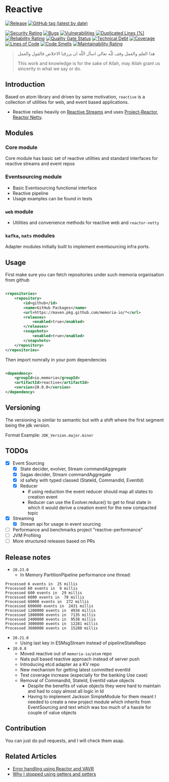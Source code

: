 # Reactive

[![Release](https://github.com/memoria-io/reactive/workflows/Release/badge.svg)](https://github.com/memoria-io/reactive/actions?query=workflow%3ARelease)
[![GitHub tag (latest by date)](https://img.shields.io/github/v/tag/memoria-io/reactive?label=Version&logo=github)](https://github.com/orgs/memoria-io/packages?repo_name=reactive)

[![Security Rating](https://sonarcloud.io/api/project_badges/measure?project=memoria-io_reactive&metric=security_rating)](https://sonarcloud.io/summary/new_code?id=memoria-io_reactive)
[![Bugs](https://sonarcloud.io/api/project_badges/measure?project=memoria-io_reactive&metric=bugs)](https://sonarcloud.io/summary/new_code?id=memoria-io_reactive)
[![Vulnerabilities](https://sonarcloud.io/api/project_badges/measure?project=memoria-io_reactive&metric=vulnerabilities)](https://sonarcloud.io/summary/new_code?id=memoria-io_reactive)
[![Duplicated Lines (%)](https://sonarcloud.io/api/project_badges/measure?project=memoria-io_reactive&metric=duplicated_lines_density)](https://sonarcloud.io/summary/new_code?id=memoria-io_reactive)
[![Reliability Rating](https://sonarcloud.io/api/project_badges/measure?project=memoria-io_reactive&metric=reliability_rating)](https://sonarcloud.io/summary/new_code?id=memoria-io_reactive)
[![Quality Gate Status](https://sonarcloud.io/api/project_badges/measure?project=memoria-io_reactive&metric=alert_status)](https://sonarcloud.io/summary/new_code?id=memoria-io_reactive)
[![Technical Debt](https://sonarcloud.io/api/project_badges/measure?project=memoria-io_reactive&metric=sqale_index)](https://sonarcloud.io/summary/new_code?id=memoria-io_reactive)
[![Coverage](https://sonarcloud.io/api/project_badges/measure?project=memoria-io_reactive&metric=coverage)](https://sonarcloud.io/summary/new_code?id=memoria-io_reactive)
[![Lines of Code](https://sonarcloud.io/api/project_badges/measure?project=memoria-io_reactive&metric=ncloc)](https://sonarcloud.io/summary/new_code?id=memoria-io_reactive)
[![Code Smells](https://sonarcloud.io/api/project_badges/measure?project=memoria-io_reactive&metric=code_smells)](https://sonarcloud.io/summary/new_code?id=memoria-io_reactive)
[![Maintainability Rating](https://sonarcloud.io/api/project_badges/measure?project=memoria-io_reactive&metric=sqale_rating)](https://sonarcloud.io/summary/new_code?id=memoria-io_reactive)


> هذا العلم والعمل وقف للّه تعالي اسأل اللّه ان يرزقنا الاخلاص فالقول والعمل
>
> This work and knowledge is for the sake of Allah, may Allah grant us sincerity in what we say or do.

## Introduction

Based on atom library and driven by same motivation, `reactive` is a collection of utilities for web, and event based
applications.

* Reactive relies heavily on [Reactive Streams](https://www.streams.org/) and
  uses [Project-Reactor](https://projectreactor.io/),
  [Reactor Netty](https://github.com/reactor/reactor-netty).

## Modules

### Core module

Core module has basic set of reactive utilities and standard interfaces for reactive streams and event repos

### Eventsourcing module

* Basic Eventsourcing functional interface
* Reactive pipeline
* Usage examples can be found in tests

### `web` module

* Utilities and convenience methods for reactive web and `reactor-netty`

### `kafka`, `nats` modules

Adapter modules initially built to implement eventsourcing infra ports.

## Usage

First make sure you can fetch repositories under such memoria organisation from github

```xml

<repositories>
    <repository>
        <id>github</id>
        <name>GitHub Packages</name>
        <url>https://maven.pkg.github.com/memoria-io/*</url>
        <releases>
            <enabled>true</enabled>
        </releases>
        <snapshots>
            <enabled>true</enabled>
        </snapshots>
    </repository>
</repositories>

```

Then import nomrally in your pom dependencies

```xml

<dependency>
    <groupId>io.memoria</groupId>
    <artifactId>reactive</artifactId>
    <version>20.0.0</version>
</dependency>
```

## Versioning

The versioning is similar to semantic but with a shift where the first segment being the jdk version.

Format Example: `JDK_Version.major.minor`

## TODOs

* [x] Event Sourcing
    * [x] State decider, evolver, Stream commandAggregate
    * [x] Sagas decider, Stream commandAggregate
    * [x] id safety with typed classed (StateId, CommandId, EventId)
    * [x] Reducer
        * If using reduction the event reducer should map all states to creation event
        * Reducer can use the Evolver.reduce() to get to final state in which it would derive a creation event for the
          new compacted topic
* [x] Streaming
    * [x] Stream api for usage in event sourcing
* [ ] Performance and benchmarks project "reactive-performance"
* [ ] JVM Profiling
* [ ] More structured releases based on PRs

## Release notes

* `20.23.0`
    * In Memory PartitionPipeline performance one thread:

```
Processed 6 events in  25 millis 
Processed 60 events in  9 millis 
Processed 600 events in  29 millis 
Processed 6000 events in  78 millis 
Processed 60000 events in  272 millis 
Processed 600000 events in  2431 millis 
Processed 1200000 events in  4934 millis 
Processed 1800000 events in  7135 millis 
Processed 2400000 events in  9538 millis 
Processed 3000000 events in  12281 millis 
Processed 3600000 events in  15280 millis 
```

* `20.21.0`
    * Using last key in ESMsgStream instead of pipelineStateRepo
* `20.0.0`
    * Moved reactive out of `memoria-io/atom` repo
    * Nats pull based reactive approach instead of server push
    * Introducing etcd adapter as a KV repo
    * New mechanism for getting latest committed eventId
    * Test coverage increase (especially for the banking Use case)
    * Removal of CommandId, StateId, EventId value objects
        * Despite the benefits of value objects they were hard to maintain and had to copy almost all logic in Id
        * Having to implement Jackson SimpleModule for them meant I needed to create a new project module which inherits
          from EventSourcing and text which was too much of a hassle for couple of value objects

## Contribution

You can just do pull requests, and I will check them asap.

## Related Articles

* [Error handling using Reactor and VAVR](https://marmoush.com/2019/11/12/Error-Handling.html)
* [Why I stopped using getters and setters](https://marmoush.com/2019/12/13/stopped-using-getters-and-setters.html)
